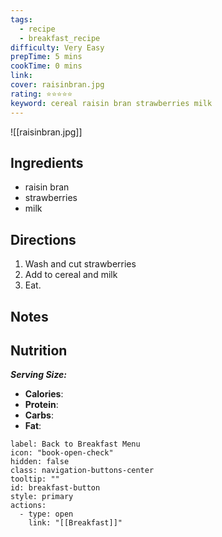 ```yaml
---
tags:
  - recipe
  - breakfast_recipe
difficulty: Very Easy
prepTime: 5 mins
cookTime: 0 mins
link: 
cover: raisinbran.jpg
rating: ⭐️⭐️⭐️⭐️⭐️
keyword: cereal raisin bran strawberries milk
---
```


![[raisinbran.jpg]]

## Ingredients
- raisin bran
- strawberries
- milk

## Directions
1. Wash and cut strawberries
2. Add to cereal and milk
3. Eat.

## Notes

## Nutrition
***Serving Size:***
- **Calories**: 
- **Protein**: 
- **Carbs**: 
- **Fat**: 


```meta-bind-button
label: Back to Breakfast Menu
icon: "book-open-check"
hidden: false
class: navigation-buttons-center
tooltip: ""
id: breakfast-button
style: primary
actions:
  - type: open
    link: "[[Breakfast]]"

```
